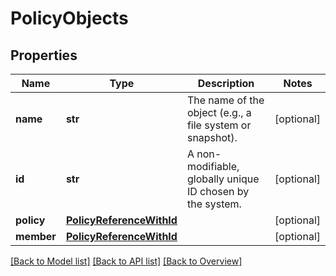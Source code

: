 # PolicyObjects

## Properties
Name | Type | Description | Notes
------------ | ------------- | ------------- | -------------
**name** | **str** | The name of the object (e.g., a file system or snapshot). | [optional] 
**id** | **str** | A non-modifiable, globally unique ID chosen by the system. | [optional] 
**policy** | [**PolicyReferenceWithId**](PolicyReferenceWithId.md) |  | [optional] 
**member** | [**PolicyReferenceWithId**](PolicyReferenceWithId.md) |  | [optional] 

[[Back to Model list]](index.md#documentation-for-models) [[Back to API list]](index.md#endpoint-properties) [[Back to Overview]](index.md)


